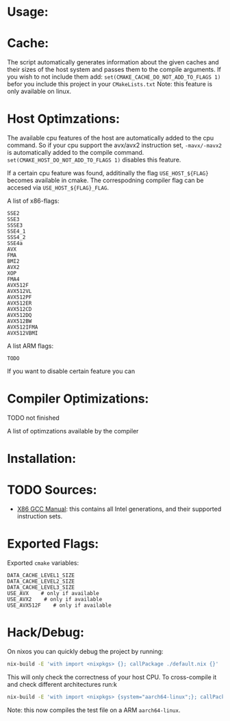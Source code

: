 Usage:
======


Cache:
======

The script automatically generates information about the given caches and their
sizes of the host system and passes them to the compile arguments. If you wish
to not include them add: `set(CMAKE_CACHE_DO_NOT_ADD_TO_FLAGS 1)` befor you 
include this project in your `CMakeLists.txt`
Note: this feature is only available on linux.

Host Optimzations:
================

The available cpu features of the host are automatically added to the cpu 
command. So if your cpu support the avx/avx2 instruction set, `-mavx/-mavx2`
is automatically added to the compile command. `set(CMAKE_HOST_DO_NOT_ADD_TO_FLAGS 1)` 
disables this feature. 

If a certain cpu feature was found, additinally the flag `USE_HOST_${FLAG}` becomes
available in cmake. The correspodning compiler flag can be accesed via `USE_HOST_${FLAG}_FLAG`.

A list of x86-flags:

```
SSE2
SSE3
SSSE3
SSE4_1
SSS4_2
SSE4a
AVX
FMA
BMI2
AVX2
XOP
FMA4
AVX512F
AVX512VL
AVX512PF
AVX512ER
AVX512CD
AVX512DQ
AVX512BW
AVX512IFMA
AVX512VBMI
```

A list ARM flags:
```
TODO
```


If you want to disable certain feature you can


Compiler Optimizations:
=======================

TODO not finished

A list of optimzations available by the compiler



Installation:
=============
TODO
Sources:
========
- [X86 GCC Manual](https://gcc.gnu.org/onlinedocs/gcc/x86-Options.html): this contains
    all Intel generations, and their supported instruction sets.

Exported Flags:
==============

Exported `cmake` variables:
```
DATA_CACHE_LEVEL1_SIZE
DATA_CACHE_LEVEL2_SIZE
DATA_CACHE_LEVEL3_SIZE
USE_AVX    # only if available
USE_AVX2    # only if available
USE_AVX512F    # only if available

```


Hack/Debug:
==========
On nixos you can quickly debug the project by running:
```bash
nix-build -E 'with import <nixpkgs> {}; callPackage ./default.nix {}'
```
This will only check the correctness of your host CPU. To cross-compile it and
check different architectures run:k
```bash
nix-build -E 'with import <nixpkgs> {system="aarch64-linux";}; callPackage ./default.nix {}'
```
Note: this now compiles the test file on a ARM `aarch64-linux`. 
